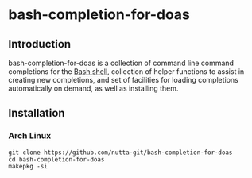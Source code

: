 # bash-completion-for-doas

## Introduction

bash-completion-for-doas is a collection of command line command completions for the
[Bash shell](https://www.gnu.org/software/bash/), collection of helper
functions to assist in creating new completions, and set of facilities for
loading completions automatically on demand, as well as installing them.

## Installation

### Arch Linux

```shell
git clone https://github.com/nutta-git/bash-completion-for-doas
cd bash-completion-for-doas
makepkg -si 
```

